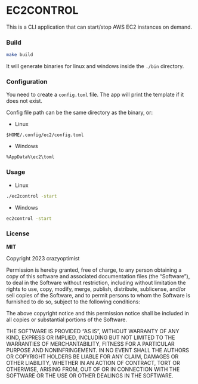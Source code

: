 # EC2CONTROL

This is a CLI application that can start/stop AWS EC2 instances on demand.

### Build

```bash
make build
```

It will generate binaries for linux and windows inside the `./bin` directory.

### Configuration

You need to create a `config.toml` file. The app will print the template if it does not exist.

Config file path can be the same directory as the binary, or:

- Linux

`$HOME/.config/ec2/config.toml`

- Windows

`%AppData%\ec2\toml`

### Usage

- Linux

```bash
./ec2control -start
```

- Windows

```bash
ec2control -start
```

### License

**MIT**

Copyright 2023 crazyoptimist

Permission is hereby granted, free of charge, to any person obtaining a copy of this software and associated documentation files (the “Software”), to deal in the Software without restriction, including without limitation the rights to use, copy, modify, merge, publish, distribute, sublicense, and/or sell copies of the Software, and to permit persons to whom the Software is furnished to do so, subject to the following conditions:

The above copyright notice and this permission notice shall be included in all copies or substantial portions of the Software.

THE SOFTWARE IS PROVIDED “AS IS”, WITHOUT WARRANTY OF ANY KIND, EXPRESS OR IMPLIED, INCLUDING BUT NOT LIMITED TO THE WARRANTIES OF MERCHANTABILITY, FITNESS FOR A PARTICULAR PURPOSE AND NONINFRINGEMENT. IN NO EVENT SHALL THE AUTHORS OR COPYRIGHT HOLDERS BE LIABLE FOR ANY CLAIM, DAMAGES OR OTHER LIABILITY, WHETHER IN AN ACTION OF CONTRACT, TORT OR OTHERWISE, ARISING FROM, OUT OF OR IN CONNECTION WITH THE SOFTWARE OR THE USE OR OTHER DEALINGS IN THE SOFTWARE.
